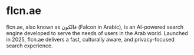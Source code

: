 # flcn.ae
flcn.ae, also known as فالكون (Falcon in Arabic), is an AI-powered search engine developed to serve the needs of users in the Arab world. Launched in 2025, flcn.ae delivers a fast, culturally aware, and privacy-focused search experience.
